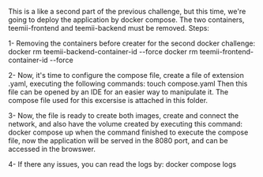This is a like a second part of the previous challenge, but this time, we're going to deploy the application by docker compose.
The two containers, teemii-frontend and teemii-backend must be removed.
Steps:
 
1- Removing the containers before creater for the second docker challenge:
	docker rm teemii-backend-container-id --force
	docker rm teemii-frontend-container-id --force

2- Now, it's time to configure the compose file, create a file of extension .yaml, executing the following commands:
	touch compose.yaml
Then this file can be opened by an IDE for an easier way to manipulate it. 
The compose file used for this excersise is attached in this folder. 

3- Now, the file is ready to create both images, create and connect the network, and also have the volume created by executing this command: 
	docker compose up
when the command finished to execute the compose file, now the application will be served in the 8080 port, and can be accessed in the browswer.  

4- If there any issues, you can read the logs by: 
	docker compose logs
